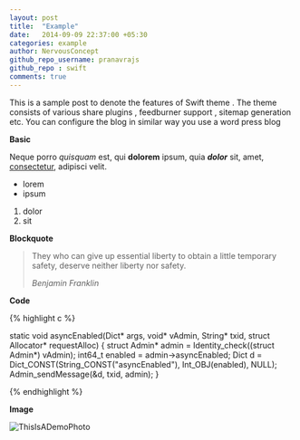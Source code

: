 ```yaml
---
layout: post
title:  "Example"
date:   2014-09-09 22:37:00 +05:30
categories: example
author: NervousConcept
github_repo_username: pranavrajs
github_repo : swift
comments: true
---
```


This is a sample post to denote the features of Swift theme . The theme consists of various share plugins , feedburner support , sitemap generation etc. You can configure the blog in similar way you use a word press blog

<!-- more -->

**Basic**

Neque porro *quisquam* est, qui **dolorem** ipsum, quia ***dolor*** sit, amet, [consectetur](http://cjdns.info/), adipisci velit.

 * lorem
 * ipsum

1. dolor
2. sit


**Blockquote**

> They who can give up essential liberty to obtain a little temporary safety, deserve neither liberty nor safety.
> 
> _Benjamin Franklin_

**Code**

{% highlight c %}

static void asyncEnabled(Dict* args, void* vAdmin, String* txid, struct Allocator* requestAlloc)
{
    struct Admin* admin = Identity_check((struct Admin*) vAdmin);
    int64_t enabled = admin->asyncEnabled;
    Dict d = Dict_CONST(String_CONST("asyncEnabled"), Int_OBJ(enabled), NULL);
    Admin_sendMessage(&d, txid, admin);
}

{% endhighlight %}

**Image**

![ThisIsADemoPhoto](http://media.vector4free.com/normal/flat-banner-vectors.jpg)
